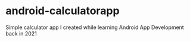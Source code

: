 # android-calculatorapp
Simple calculator app I created while learning Android App Development back in 2021

